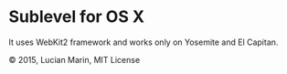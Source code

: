 # Sublevel for OS X

It uses WebKit2 framework and works only on Yosemite and El Capitan.

&copy; 2015, Lucian Marin, MIT License
